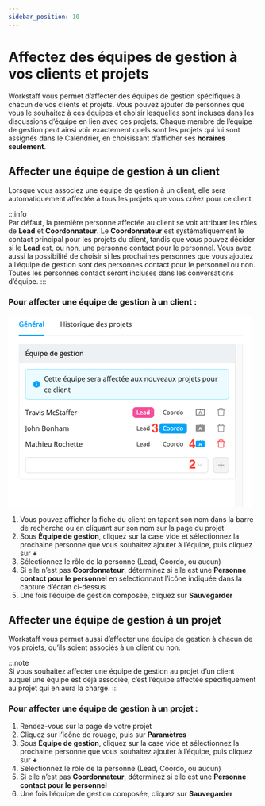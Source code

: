```yaml
---
sidebar_position: 10
---
```


# Affectez des équipes de gestion à vos clients et projets 

Workstaff vous permet d’affecter des équipes de gestion spécifiques à chacun de vos clients et projets. Vous pouvez ajouter de personnes que vous le souhaitez à ces équipes et choisir lesquelles sont incluses dans les discussions d’équipe en lien avec ces projets. Chaque membre de l’équipe de gestion peut ainsi voir exactement quels sont les projets qui lui sont assignés dans le Calendrier, en choisissant d’afficher ses **horaires seulement**.

## Affecter une équipe de gestion à un client

Lorsque vous associez une équipe de gestion à un client, elle sera automatiquement affectée à tous les projets que vous créez pour ce client.

:::info  
Par défaut, la première personne affectée au client se voit attribuer les rôles de **Lead** et **Coordonnateur**. Le **Coordonnateur** est systématiquement le contact principal pour les projets du client, tandis que vous pouvez décider si le **Lead** est, ou non, une personne contact pour le personnel. Vous avez aussi la possibilité de choisir si les prochaines personnes que vous ajoutez à l’équipe de gestion sont des personnes contact pour le personnel ou non. Toutes les personnes contact seront incluses dans les conversations d’équipe.
:::

### Pour affecter une équipe de gestion à un client :

![équipe par client](./Images/managament-team-client.png)

1. Vous pouvez afficher la fiche du client en tapant son nom dans la barre de recherche ou en cliquant sur son nom sur la page du projet 
2. Sous **Équipe de gestion**, cliquez sur la case vide et sélectionnez la prochaine personne que vous souhaitez ajouter à l’équipe, puis cliquez sur **+**
3. Sélectionnez le rôle de la personne (Lead, Coordo, ou aucun)
4. Si elle n’est pas **Coordonnateur**, déterminez si elle est une **Personne contact pour le personnel** en sélectionnant l’icône indiquée dans la capture d’écran ci-dessus 
5. Une fois l’équipe de gestion composée, cliquez sur **Sauvegarder**

## Affecter une équipe de gestion à un projet
Workstaff vous permet aussi d’affecter une équipe de gestion à chacun de vos projets, qu’ils soient associés à un client ou non.

:::note  
Si vous souhaitez affecter une équipe de gestion au projet d’un client auquel une équipe est déjà associée, c’est l’équipe affectée spécifiquement au projet qui en aura la charge.
:::

### Pour affecter une équipe de gestion à un projet :
1. Rendez-vous sur la page de votre projet
2. Cliquez sur l’icône de rouage, puis sur **Paramètres**
3. Sous **Équipe de gestion**, cliquez sur la case vide et sélectionnez la prochaine personne que vous souhaitez ajouter à l’équipe, puis cliquez sur **+**
4. Sélectionnez le rôle de la personne (Lead, Coordo, ou aucun)
5. Si elle n’est pas **Coordonnateur**, déterminez si elle est une **Personne contact pour le personnel** 
6. Une fois l’équipe de gestion composée, cliquez sur **Sauvegarder**
